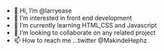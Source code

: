 - 👋 Hi, I’m @larryease
- 👀 I’m interested in front end development
- 🌱 I’m currently learning HTML,CSS and Javascript
- 💞️ I’m looking to collaborate on any related project
- 📫 How to reach me ...twitter @MakindeHephz

<!---
larryease/larryease is a ✨ special ✨ repository because its `README.md` (this file) appears on your GitHub profile.
You can click the Preview link to take a look at your changes.
--->
